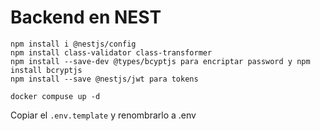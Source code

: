 # Backend en NEST

```
npm install i @nestjs/config
npm install class-validator class-transformer
npm install --save-dev @types/bcyptjs para encriptar password y npm install bcryptjs
npm install --save @nestjs/jwt para tokens
```

```
docker compuse up -d
```

Copiar el ```.env.template``` y renombrarlo a .env
